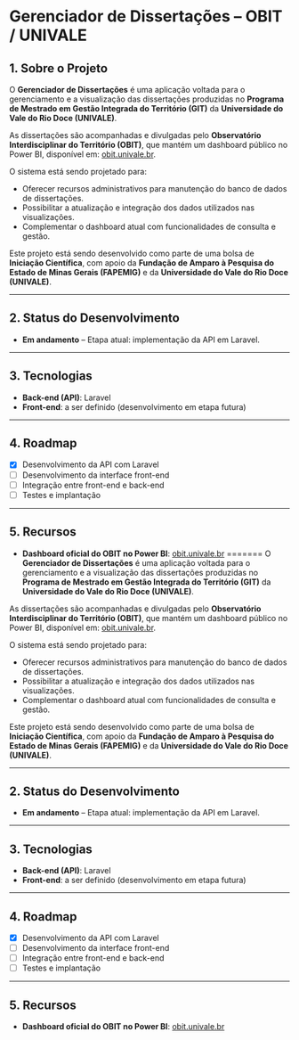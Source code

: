 # Gerenciador de Dissertações – OBIT / UNIVALE

## 1. Sobre o Projeto

O **Gerenciador de Dissertações** é uma aplicação voltada para o gerenciamento e a visualização das dissertações produzidas no **Programa de Mestrado em Gestão Integrada do Território (GIT)** da **Universidade do Vale do Rio Doce (UNIVALE)**.

As dissertações são acompanhadas e divulgadas pelo **Observatório Interdisciplinar do Território (OBIT)**, que mantém um dashboard público no Power BI, disponível em: [obit.univale.br](https://obit.univale.br).

O sistema está sendo projetado para:

-   Oferecer recursos administrativos para manutenção do banco de dados de dissertações.
-   Possibilitar a atualização e integração dos dados utilizados nas visualizações.
-   Complementar o dashboard atual com funcionalidades de consulta e gestão.

Este projeto está sendo desenvolvido como parte de uma bolsa de **Iniciação Científica**, com apoio da **Fundação de Amparo à Pesquisa do Estado de Minas Gerais (FAPEMIG)** e da **Universidade do Vale do Rio Doce (UNIVALE)**.

---

## 2. Status do Desenvolvimento

-   **Em andamento** – Etapa atual: implementação da API em Laravel.

---

## 3. Tecnologias

-   **Back-end (API)**: Laravel
-   **Front-end**: a ser definido (desenvolvimento em etapa futura)

---

## 4. Roadmap

-   [x] Desenvolvimento da API com Laravel
-   [ ] Desenvolvimento da interface front-end
-   [ ] Integração entre front-end e back-end
-   [ ] Testes e implantação

---

## 5. Recursos

-   **Dashboard oficial do OBIT no Power BI**: [obit.univale.br](https://obit.univale.br)
=======
O **Gerenciador de Dissertações** é uma aplicação voltada para o gerenciamento e a visualização das dissertações produzidas no **Programa de Mestrado em Gestão Integrada do Território (GIT)** da **Universidade do Vale do Rio Doce (UNIVALE)**.

As dissertações são acompanhadas e divulgadas pelo **Observatório Interdisciplinar do Território (OBIT)**, que mantém um dashboard público no Power BI, disponível em: [obit.univale.br](https://obit.univale.br).

O sistema está sendo projetado para:
- Oferecer recursos administrativos para manutenção do banco de dados de dissertações.
- Possibilitar a atualização e integração dos dados utilizados nas visualizações.
- Complementar o dashboard atual com funcionalidades de consulta e gestão.

Este projeto está sendo desenvolvido como parte de uma bolsa de **Iniciação Científica**, com apoio da **Fundação de Amparo à Pesquisa do Estado de Minas Gerais (FAPEMIG)** e da **Universidade do Vale do Rio Doce (UNIVALE)**.

---

## 2. Status do Desenvolvimento
- **Em andamento** – Etapa atual: implementação da API em Laravel.

---

## 3. Tecnologias
- **Back-end (API)**: Laravel  
- **Front-end**: a ser definido (desenvolvimento em etapa futura)

---

## 4. Roadmap
- [x] Desenvolvimento da API com Laravel  
- [ ] Desenvolvimento da interface front-end  
- [ ] Integração entre front-end e back-end  
- [ ] Testes e implantação  

---

## 5. Recursos
- **Dashboard oficial do OBIT no Power BI**: [obit.univale.br](https://obit.univale.br)

